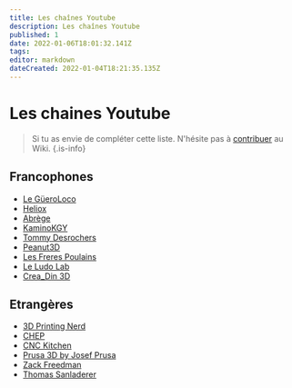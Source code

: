 ```yaml
---
title: Les chaînes Youtube
description: Les chaînes Youtube
published: 1
date: 2022-01-06T18:01:32.141Z
tags: 
editor: markdown
dateCreated: 2022-01-04T18:21:35.135Z
---
```


# Les chaines Youtube

> Si tu as envie de compléter cette liste. N'hésite pas à [contribuer](/contributeur) au Wiki.
{.is-info}


## Francophones
- [Le GüeroLoco](https://www.youtube.com/channel/UCrFGsH4pplqjFXJqLcjykNQ/videos)
- [Heliox](https://www.youtube.com/channel/UCPFChjpOgkUqckj3378jt5w/videos)
- [Abrège](https://www.youtube.com/channel/UCWimnuBF27nwOxgUBJ4qNeg/videos)
- [KaminoKGY](https://www.youtube.com/channel/UCD3_Dn-zicOdvVnadT3IrQw/videos)
- [Tommy Desrochers](https://www.youtube.com/channel/UC9_nxvBohH1G2yR77XTdA2g/videos)
- [Peanut3D](https://www.youtube.com/channel/UCaxnI_S9MC3LOWs-pkMb6EA/videos)
- [Les Freres Poulains](https://www.youtube.com/channel/UCjED9uS41ioeFuPfbR-OBlw/videos)
- [Le Ludo Lab](https://www.youtube.com/channel/UCAf83V-tBzmvbtrqmUfawKA/videos)
- [Crea_Din 3D](https://www.youtube.com/channel/UCoE13UKE83Rx0ofO6UQ_l6A/videos)

## Etrangères
- [3D Printing Nerd](https://www.youtube.com/channel/UC_7aK9PpYTqt08ERh1MewlQ/videos)
- [CHEP](https://www.youtube.com/channel/UCiczXOhGpvoQGhOL16EZiTg/videos)
- [CNC Kitchen](https://www.youtube.com/channel/UCiczXOhGpvoQGhOL16EZiTg/videos)
- [Prusa 3D by Josef Prusa](https://www.youtube.com/channel/UCLHAxAdvAKJY0niRJZRYMvg/videos)
- [Zack Freedman](https://www.youtube.com/channel/UCUW49KGPezggFi0PGyDvcvg/videos)
- [Thomas Sanladerer](https://www.youtube.com/channel/UCb8Rde3uRL1ohROUVg46h1A/videos)





